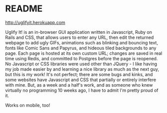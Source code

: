 README
======

http://uglifyit.herokuapp.com

Uglify It! is an in-browser GUI application written in Javascript, Ruby on Rails and CSS, that allows users to enter any URL, then edit the returned webpage to add ugly GIFs, animations such as blinking and bouncing text, fonts like Comic Sans and Papyrus, and hideous tiled backgrounds to any page.  Each page is hosted at its own custom URL; changes are saved in real time using Redis, and committed to Postgres before the page is reopened.  No Javascript or CSS libraries were used other than JQuery - I like having my job made easier by and learning a nice library as much as the next guy, but this is my work!  It's not perfect; there are some bugs and kinks, and some websites have Javascript and CSS that partially or entirely interfere with mine.  But, as a week and a half's work, and as someone who knew virtually no programming 10 weeks ago, I have to admit I'm pretty proud of it.

Works on mobile, too!
